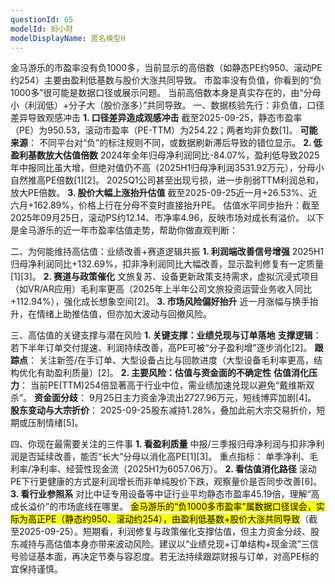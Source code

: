 ```yaml
---
questionId: 65
modelId: 蚂小财
modelDisplayName: 匿名模型H
---
```

金马游乐的市盈率没有负1000多，当前显示的高倍数（如静态PE约950、滚动PE约254）主要由盈利低基数与股价大涨共同导致。<mark></mark>
市盈率没有负值，你看到的“负1000多”很可能是数据口径或展示问题。 当前高倍数本身是真实存在的，由“分母小（利润低）+分子大（股价涨多）”共同导致。
一、数据核验先行：非负值，口径差异导致观感冲击
**1. 口径差异造成观感冲击**
截至2025-09-25，静态市盈率（PE）为950.53，滚动市盈率（PE-TTM）为254.22；两者均非负数[1]。
**可能来源**： 不同平台对“负”的标注规则不同，或数据刷新滞后导致的错位显示。
**2. 低盈利基数放大估值倍数**
2024年全年归母净利润同比-84.07%，盈利低导致2025年中报同比虽大增，但绝对值仍不高（2025H1归母净利润3531.92万元），分母小自然推高PE倍数[1][2]。
2025Q1公司甚至出现亏损，进一步削弱TTM利润总和，放大PE倍数。
**3. 股价大幅上涨抬升估值**
截至2025-09-25近一月+26.53%、近六月+162.89%，价格上行在分母不变时直接抬升PE。
估值水平同步抬升：截至2025年09月25日，滚动PS约12.14、市净率4.96，反映市场对成长有溢价。
以下是金马游乐的近一年市盈率估值走势，帮助你做直观判断：

二、为何能维持高估值：业绩改善+赛道逻辑共振
**1. 利润端改善信号增强**
2025H1归母净利润同比+132.69%，扣非净利润同比大幅改善，显示盈利修复有一定质量[1][3]。
**2. 赛道与政策催化**
文旅复苏、设备更新政策支持需求，虚拟沉浸式项目（如VR/AR应用）毛利率更高（2025年上半年公司文旅投资运营业务收入同比+112.94%），强化成长想象空间[2]。
**3. 市场风险偏好抬升**
近一月涨幅与换手抬升，在情绪上助推估值，但亦加大波动与回撤风险。

三、高估值的关键支撑与潜在风险
**1. 关键支撑：业绩兑现与订单落地**
**支撑逻辑**： 若下半年订单交付提速、利润持续改善，高PE可被“分子盈利增”逐步消化[2]。
**跟踪点**： 关注新签/在手订单、大型设备占比与回款进度（大型设备毛利率更高，结构优化有助盈利质量）[2]。
**2. 主要风险：估值与资金面的不确定性**
**估值消化压力**： 当前PE(TTM)254倍显著高于行业中位，需业绩加速兑现以避免“戴维斯双杀”。
**资金面分歧**： 9月25日主力资金净流出2727.96万元，短线博弈加剧[4]。
**股东变动与大宗折价**： 2025-09-25股东减持1.28%，叠加此前大宗交易折价，短期或压制情绪[5]。

四、你现在最需要关注的三件事
**1. 看盈利质量**
中报/三季报归母净利润与扣非净利润是否延续改善，能否“长大”分母以消化高PE[1][3]。
重点指标： 单季净利、毛利率/净利率、经营性现金流（2025H1为6057.06万）。
**2. 看估值消化路径**
滚动PE下行更健康的方式是利润增长而非单纯股价下跌，观察量价是否同步改善[6]。
**3. 看行业参照系**
对比中证专用设备等中证行业平均静态市盈率45.19倍，理解“高成长溢价”的市场底线在哪里。
<mark>金马游乐的“负1000多市盈率”属数据口径误会，实际为高正PE（静态约950、滚动约254），由盈利低基数+股价大涨共同导致</mark>（截至2025-09-25）。短期看，利润修复与政策催化支撑估值，但主力资金分歧、股东减持与高估值本身亦带来波动风险。建议以“业绩兑现+订单结构+现金流”三信号验证基本面，再决定节奏与容忍度。若无法持续跟踪财报与订单，对高PE标的宜保持谨慎。
